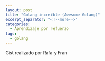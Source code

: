 ```yaml
---
layout: post
title: "Golang increible (Awesome Golang)"
excerpt_separator: "<!--more-->"
categories:
  - Aprendizaje por refuerzo
tags:
  - golang
---
```


Gist realizado por Rafa y Fran

<script src="https://gist.github.com/eltrufas/6c3b9d0cc25b60e2d9f743aab0256aad.js"></script>
